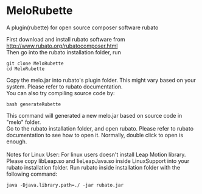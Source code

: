 # MeloRubette
A plugin(rubette) for open source composer software rubato<br />

First download and install rubato software from http://www.rubato.org/rubatocomposer.html<br />
Then go into the rubato installation folder, run
```
git clone MeloRubette
cd MeloRubette
```
Copy the melo.jar into rubato's plugin folder. This might vary based on your system. Please refer to rubato documentation. <br/>
You can also try compiling source code by: <br>
```
bash generateRubette
```
This command will generated a new melo.jar based on source code in "melo" folder.
<br>
Go to the rubato installation folder, and open rubato.
Please refer to rubato documentation to see how to open it. Normally, double click to open is enough.<br/>
<br/>
Notes for Linux User:
For linux users doesn't install Leap Motion library. Please copy libLeap.so and lieLeapJava.so inside LinuxSupport into your rubato installation folder.
Run rubato inside installation folder with the following command:
```
java -Djava.library.path=./ -jar rubato.jar
```
